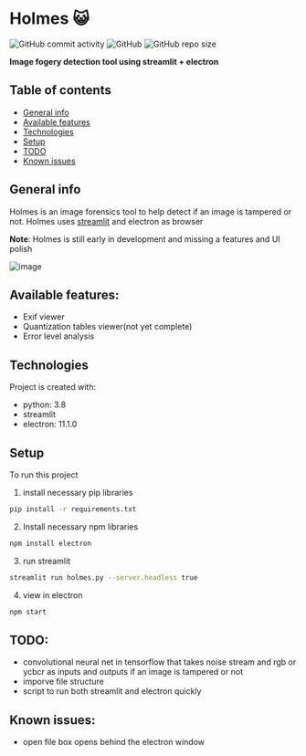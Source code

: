 # Holmes  :smiley_cat: 
![GitHub commit activity](https://img.shields.io/github/commit-activity/w/Omoshirokunai/holmes?style=flat-square) ![GitHub](https://img.shields.io/github/license/Omoshirokunai/holmes?style=flat-square) ![GitHub repo size](https://img.shields.io/github/repo-size/Omoshirokunai/holmes?style=flat-square)

**Image fogery detection tool using streamlit + electron**


## Table of contents
* [General info](#general-info)
* [Available features](#Available-features)
* [Technologies](#technologies)
* [Setup](#setup)
* [TODO](#TODO)
* [Known issues](#known-issues)


## General info
Holmes is an image forensics tool to help detect if an image is tampered or not. Holmes uses [streamlit](https://github.com/streamlit/streamlit) and electron as browser 

**Note**: Holmes is still early in development and missing a features and UI polish

![image](https://user-images.githubusercontent.com/65668668/104768691-5b9d8100-576e-11eb-858d-e89e49a28c82.png)

## Available features:
* Exif viewer
* Quantization tables viewer(not yet complete)
* Error level analysis
	
## Technologies
Project is created with:
* python: 3.8
* streamlit
* electron: 11.1.0
	
## Setup

To run this project
1) install necessary pip libraries

```bash
pip install -r requirements.txt
```

2) Install necessary npm libraries

```bash
npm install electron
```
3) run streamlit

```bash
streamlit run holmes.py --server.headless true
```
4) view in electron
```bash
npm start
```
## TODO:
* convolutional neural net in tensorflow that takes noise stream and rgb or ycbcr as inputs and outputs if an image is tampered or not
* imporve file structure
* script to run both streamlit and electron quickly



## Known issues:
* open file box opens behind the electron window
